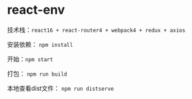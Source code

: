 # react-env

技术栈：`react16 + react-router4 + webpack4 + redux + axios`

安装依赖： `npm install`

开始：`npm start`

打包： `npm run build`

本地查看dist文件： `npm run distserve`


